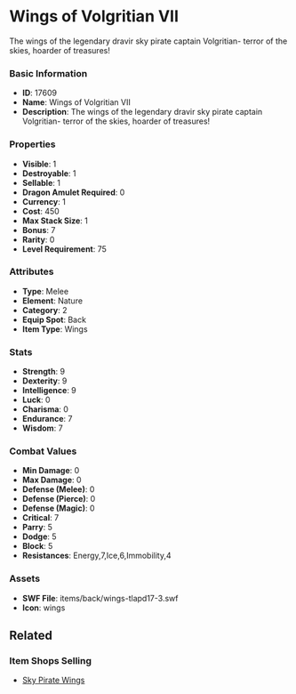 # Wings of Volgritian VII

The wings of the legendary dravir sky pirate captain Volgritian- terror of the skies, hoarder of treasures!

### Basic Information

- **ID**: 17609
- **Name**: Wings of Volgritian VII
- **Description**: The wings of the legendary dravir sky pirate captain Volgritian- terror of the skies, hoarder of treasures!

### Properties

- **Visible**: 1
- **Destroyable**: 1
- **Sellable**: 1
- **Dragon Amulet Required**: 0
- **Currency**: 1
- **Cost**: 450
- **Max Stack Size**: 1
- **Bonus**: 7
- **Rarity**: 0
- **Level Requirement**: 75

### Attributes

- **Type**: Melee
- **Element**: Nature
- **Category**: 2
- **Equip Spot**: Back
- **Item Type**: Wings

### Stats

- **Strength**: 9
- **Dexterity**: 9
- **Intelligence**: 9
- **Luck**: 0
- **Charisma**: 0
- **Endurance**: 7
- **Wisdom**: 7

### Combat Values

- **Min Damage**: 0
- **Max Damage**: 0
- **Defense (Melee)**: 0
- **Defense (Pierce)**: 0
- **Defense (Magic)**: 0
- **Critical**: 7
- **Parry**: 5
- **Dodge**: 5
- **Block**: 5
- **Resistances**: Energy,7,Ice,6,Immobility,4

### Assets

- **SWF File**: items/back/wings-tlapd17-3.swf
- **Icon**: wings

## Related

### Item Shops Selling

- [Sky Pirate Wings](../item-shops/569-sky-pirate-wings.md)

